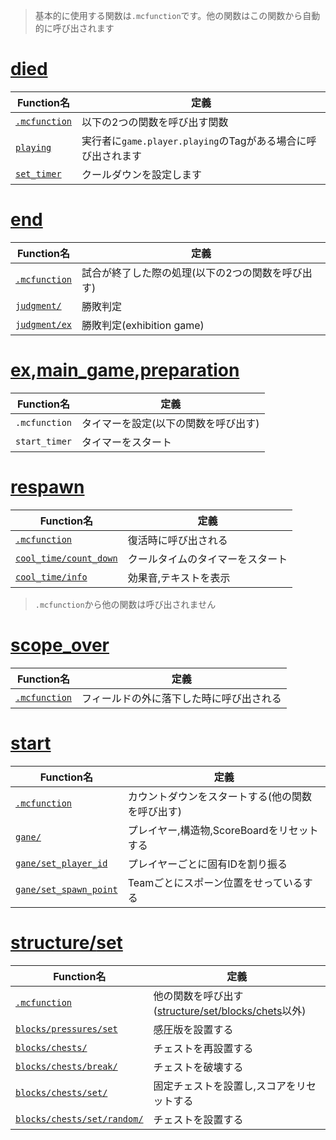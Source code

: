 > 基本的に使用する関数は`.mcfunction`です。他の関数はこの関数から自動的に呼び出されます

# [died](died/)
|Function名|定義|
|----|----|
|[`.mcfunction`](died/.mcfunction)|以下の2つの関数を呼び出す関数|
|[`playing`](died/playing.mcfunction)|実行者に`game.player.playing`のTagがある場合に呼び出されます|
|[`set_timer`](died/set_timer.mcfunction)|クールダウンを設定します|

# [end](end/)
|Function名|定義|
|----|----|
|[`.mcfunction`](end/.mcfunction)|試合が終了した際の処理(以下の2つの関数を呼び出す)|
|[`judgment/`](end/judgment/.mcfunction)|勝敗判定|
|[`judgment/ex`](end/judgment/ex.mcfunction)|勝敗判定(exhibition game)|

# [ex](ex/),[main_game](main_game/),[preparation](preparation/)
|Function名|定義|
|----|----|
|`.mcfunction`|タイマーを設定(以下の関数を呼び出す)|
|`start_timer`|タイマーをスタート|

# [respawn](respawn/)
|Function名|定義|
|----|----|
|[`.mcfunction`](respawn/.mcfunction)|復活時に呼び出される|
|[`cool_time/count_down`](respawn/cool_time/count_down.mcfunction)|クールタイムのタイマーをスタート|
|[`cool_time/info`](respawn/cool_time/info.mcfunction)|効果音,テキストを表示|

> `.mcfunction`から他の関数は呼び出されません

# [scope_over](scope_over/)
|Function名|定義|
|----|----|
|[`.mcfunction`](scope_over/.mcfunction)|フィールドの外に落下した時に呼び出される|

# [start](start/)
|Function名|定義|
|----|----|
|[`.mcfunction`](start/.mcfunction)|カウントダウンをスタートする(他の関数を呼び出す)|
|[`gane/`](start/game/.mcfunction)|プレイヤー,構造物,ScoreBoardをリセットする|
|[`gane/set_player_id`](start/game/set_player_id.mcfunction)|プレイヤーごとに固有IDを割り振る|
|[`gane/set_spawn_point`](start/game/set_spawn_point.mcfunction)|Teamごとにスポーン位置をせっているする|

# [structure/](structure/)[set](structure/set/)
|Function名|定義|
|----|----|
|[`.mcfunction`](structure/set/.mcfunction)|他の関数を呼び出す([structure/set/blocks/chets](structure/set/blocks/chests/)以外)|
|[`blocks/pressures/set`](structure/set/blocks/pressures/set.mcfunction)|感圧版を設置する|
|[`blocks/chests/`](structure/set/blocks/chests/.mcfunction)|チェストを再設置する|
|[`blocks/chests/break/`](structure/set/blocks/chests/break/.mcfunction)|チェストを破壊する|
|[`blocks/chests/set/`](structure/set/blocks/chests/set/.mcfunction)|固定チェストを設置し,スコアをリセットする|
|[`blocks/chests/set/random/`](structure/set/blocks/chests/set/random/.mcfunction)|チェストを設置する|
